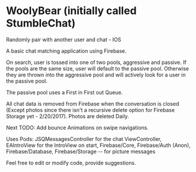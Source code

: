 # WoolyBear (initially called StumbleChat)
Randomly pair with another user and chat - IOS

A basic chat matching application using Firebase. 

On search, user is tossed into one of two pools, aggressive and passive. If the pools are the same size, user will default to 
the passive pool. Otherwise they are thrown into the aggressive pool and will actively look for a user in the passive pool. 

The passive pool uses a First in First out Queue.

All chat data is removed from Firebase when the conversation is closed (Except photos since there isn't a recursive delete option for Firebase Storage yet - 2/20/2017). Photos are deleted Daily.

Next TODO: Add bounce Animations on swipe navigations.

Uses Pods:
JSQMessagesController for the chat ViewController,
EAIntroView for the IntroView on start,
Firebase/Core, 
Firebase/Auth (Anon),
Firebase/Database, 
Firebase/Storage -- for picture messages

Feel free to edit or modify code, provide suggestions. 
